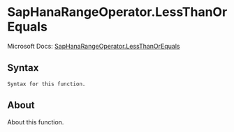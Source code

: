 # SapHanaRangeOperator.LessThanOrEquals

Microsoft Docs: [SapHanaRangeOperator.LessThanOrEquals](https://docs.microsoft.com/en-us/powerquery-m/saphanarangeoperator-lessthanorequals)

## Syntax

```
Syntax for this function.
```

## About

About this function.

